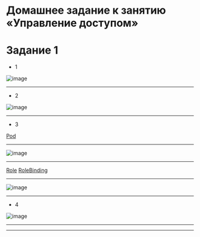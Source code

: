 # Домашнее задание к занятию «Управление доступом»

# Задание 1

* 1
  
![image](https://github.com/Dimarkle/DevOps/assets/118626944/aceb299d-91fd-4f7f-852c-aa8a7f68b79a)
____
* 2
  
![image](https://github.com/Dimarkle/DevOps/assets/118626944/2ea97077-cf34-456e-b861-e880154899d9)
____
* 3

[Pod]() 
___
![image](https://github.com/Dimarkle/DevOps/assets/118626944/ccc738e9-91a7-4980-a678-56ccf534624e)
___
[Role]()
[RoleBinding]()
___
![image](https://github.com/Dimarkle/DevOps/assets/118626944/71cbcaa7-955f-465a-aaab-e7582fcea2c2)
____
* 4

![image](https://github.com/Dimarkle/DevOps/assets/118626944/d05057b4-eeb6-4000-8a49-9db949212dcf)
___

____







